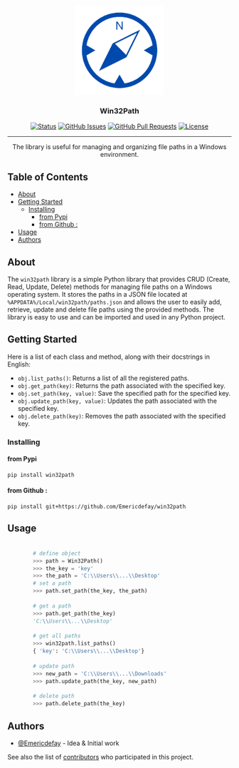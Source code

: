 <p align="center">
  <a href="" rel="noopener">
 <img width=200px height=200px src="https://github.com/Emericdefay/win32path/blob/main/com/logo.png?raw=true" alt="logo"></a>
</p>

<h3 align="center">Win32Path</h3>

<div align="center">

[![Status](https://img.shields.io/badge/status-active-success.svg)]()
[![GitHub Issues](https://img.shields.io/github/issues/emericdefay/win32path.svg)](https://github.com/emericdefay/win32path/issues)
[![GitHub Pull Requests](https://img.shields.io/github/issues-pr/emericdefay/win32path.svg)](https://github.com/emericdefay/win32path/pulls)
[![License](https://img.shields.io/badge/license-MIT-blue.svg)](/LICENSE)

</div>

---

<p align="center"> The library is useful for managing and organizing file paths in a Windows environment.
    <br> 
</p>

<h2> Table of Contents</h2>

- [About ](#about-)
- [Getting Started ](#getting-started-)
  - [Installing](#installing)
    - [from Pypi](#from-pypi)
    - [from Github :](#from-github-)
- [Usage ](#usage-)
- [Authors ](#authors-)

##  About <a name = "about"></a>

The `win32path` library is a simple Python library that 
provides CRUD (Create, Read, Update, Delete) methods for managing file paths
on a Windows operating system. It stores the paths in a JSON file located at 
`%APPDATA%/Local/win32path/paths.json` and allows the user to easily add, 
retrieve, update and delete file paths using the provided methods. The library
is easy to use and can be imported and used in any Python project.

##  Getting Started <a name = "getting_started"></a>

Here is a list of each class and method, along with their docstrings in English:

- `obj.list_paths()`: Returns a list of all the registered paths.
- `obj.get_path(key)`: Returns the path associated with the specified key.
- `obj.set_path(key, value)`: Save the specified path for the specified key.
- `obj.update_path(key, value)`: Updates the path associated with the specified key.
- `obj.delete_path(key)`: Removes the path associated with the specified key.

### Installing

#### from Pypi

```
pip install win32path
```

#### from Github :

```
pip install git+https://github.com/Emericdefay/win32path
```

##  Usage <a name="usage"></a>

```python

        # define object
        >>> path = Win32Path()
        >>> the_key = 'key'
        >>> the_path = 'C:\\Users\\...\\Desktop'
        # set a path
        >>> path.set_path(the_key, the_path)

        # get a path
        >>> path.get_path(the_key)
        'C:\\Users\\...\\Desktop'

        # get all paths
        >>> win32path.list_paths()
        { 'key': 'C:\\Users\\...\\Desktop'}

        # update path
        >>> new_path = 'C:\\Users\\...\\Downloads'
        >>> path.update_path(the_key, new_path)

        # delete path
        >>> path.delete_path(the_key)
```

##  Authors <a name = "authors"></a>

- [@Emericdefay](https://github.com/Emericdefay) - Idea & Initial work

See also the list of [contributors](https://github.com/emericdefay/win32path/contributors) who participated in this project.
